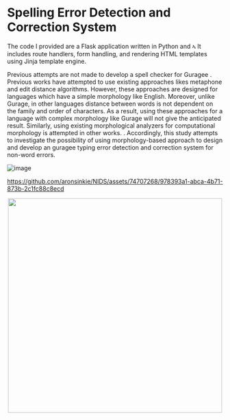 # Spelling Error Detection and Correction System 
The code I provided are a Flask application written in Python and ኣ
It includes route handlers, form handling, and rendering HTML templates using Jinja template engine. 

Previous attempts are not made to develop a spell checker for Guragee  . Previous works have attempted 
to use existing approaches likes metaphone and edit distance algorithms. However, these 
approaches are designed for languages which have a simple morphology like English. Moreover, 
unlike Gurage, in other languages distance between words is not dependent on the family and 
order of characters. As a result, using these approaches for a language with complex morphology 
like Gurage will not give the anticipated result. Similarly, using existing morphological analyzers 
for computational morphology is attempted in other works. . 
Accordingly, this study attempts to investigate the possibility of using morphology-based approach 
to design and develop an guragee typing error detection and correction system for non-word 
errors. 

![image](https://github.com/aronsinkie/NIDS/assets/74707268/1365abb1-e975-4979-9434-ec23c2bef5bb)


https://github.com/aronsinkie/NIDS/assets/74707268/978393a1-abca-4b71-873b-2c1fc88c8ecd


<p align="center">
  <img src="https://github.com/aronsinkie/NIDS/assets/74707268/3ebd9e6c-f5c5-481a-add2-8cf741b72aec" width="500">
</p>





